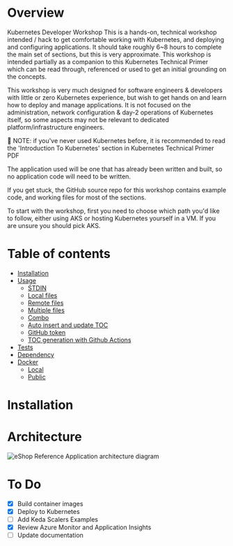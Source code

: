 # Overview
Kubernetes Developer Workshop
This is a hands-on, technical workshop intended / hack to get comfortable working with Kubernetes, and deploying and configuring applications. It should take roughly 6~8 hours to complete the main set of sections, but this is very approximate. This workshop is intended partially as a companion to this Kubernetes Technical Primer which can be read through, referenced or used to get an initial grounding on the concepts.

This workshop is very much designed for software engineers & developers with little or zero Kubernetes experience, but wish to get hands on and learn how to deploy and manage applications. It is not focused on the administration, network configuration & day-2 operations of Kubernetes itself, so some aspects may not be relevant to dedicated platform/infrastructure engineers.

📝 NOTE: if you've never used Kubernetes before, it is recommended to read the 'Introduction To Kubernetes' section in Kubernetes Technical Primer PDF

The application used will be one that has already been written and built, so no application code will need to be written.

If you get stuck, the GitHub source repo for this workshop contains example code, and working files for most of the sections.

To start with the workshop, first you need to choose which path you'd like to follow, either using AKS or hosting Kubernetes yourself in a VM. If you are unsure you should pick AKS.

Table of contents
=================

<!--ts-->
   * [Installation](#installation)
   * [Usage](#usage)
      * [STDIN](#stdin)
      * [Local files](#local-files)
      * [Remote files](#remote-files)
      * [Multiple files](#multiple-files)
      * [Combo](#combo)
      * [Auto insert and update TOC](#auto-insert-and-update-toc)
      * [GitHub token](#github-token)
      * [TOC generation with Github Actions](#toc-generation-with-github-actions)
   * [Tests](#tests)
   * [Dependency](#dependency)
   * [Docker](#docker)
     * [Local](#local)
     * [Public](#public)
<!--te-->


Installation
============

# Architecture 
![eShop Reference Application architecture diagram](https://github.com/dotnet/eShop/blob/main/img/eshop_architecture.png?raw=true)

# To Do
- [X] Build container images
- [X] Deploy to Kubernetes
- [ ] Add Keda Scalers Examples
- [X] Review Azure Monitor and Application Insights
- [ ] Update documentation
